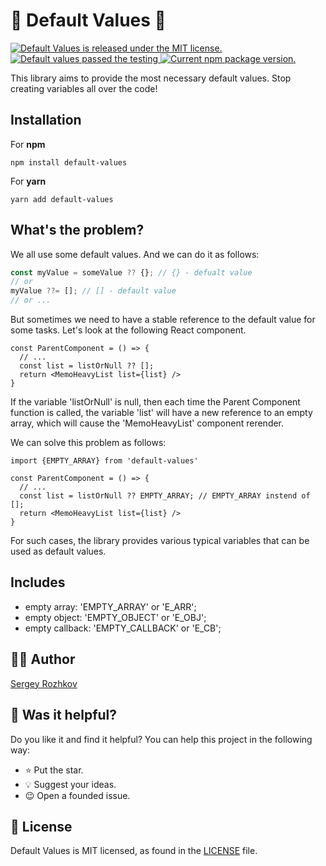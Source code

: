 [LICENSE]: https://github.com/rozhkovs/default-values/blob/HEAD/LICENSE
[AUTHOR]: https://github.com/rozhkovs

# 🫡 Default Values 🫡
<p>
  <a href="https://github.com/rozhkovs/default-values/blob/HEAD/LICENSE">
    <img src="https://img.shields.io/badge/license-MIT-blue.svg" alt="Default Values is released under the MIT license." />
  </a>
  <a href="https://github.com/rozhkovs/default-values/actions/workflows/testing.yml">
    <img src="https://github.com/rozhkovs/default-values/actions/workflows/testing.yml/badge.svg" alt="Default values passed the testing" />
  </a>
  <a href="https://www.npmjs.com/package/default-values">
    <img src="https://img.shields.io/npm/v/default-values?color=brightgreen&label=npm%20package" alt="Current npm package version." />
  </a>
</p>

This library aims to provide the most necessary default values. Stop creating variables all over the code!

## Installation
For **npm**
```shell
npm install default-values
```
For **yarn**
```shell
yarn add default-values
```

## What's the problem?
We all use some default values. And we can do it as follows:
```typescript
const myValue = someValue ?? {}; // {} - defualt value
// or
myValue ??= []; // [] - default value
// or ...
```
But sometimes we need to have a stable reference to the default value for some tasks. Let's look at the following React component.
```tsx
const ParentComponent = () => {
  // ...
  const list = listOrNull ?? [];
  return <MemoHeavyList list={list} />
}
```
If the variable 'listOrNull' is null, then each time the Parent Component function is called, the variable 'list' will have a new reference to an empty array, which will cause the 'MemoHeavyList' component rerender.

We can solve this problem as follows:
```tsx
import {EMPTY_ARRAY} from 'default-values'

const ParentComponent = () => {
  // ...
  const list = listOrNull ?? EMPTY_ARRAY; // EMPTY_ARRAY instend of [];
  return <MemoHeavyList list={list} />
}
```
For such cases, the library provides various typical variables that can be used as default values.

## Includes
- empty array: 'EMPTY_ARRAY' or 'E_ARR';
- empty object: 'EMPTY_OBJECT' or 'E_OBJ';
- empty callback: 'EMPTY_CALLBACK' or 'E_CB';

## 👨‍💻 Author
[Sergey Rozhkov][AUTHOR]

## 🎯 Was it helpful?

Do you like it and find it helpful? You can help this project in the following way:
- ⭐ Put the star.
- 💡 Suggest your ideas.
- 😉 Open a founded issue.

## 📄 License

Default Values is MIT licensed, as found in the [LICENSE] file.
